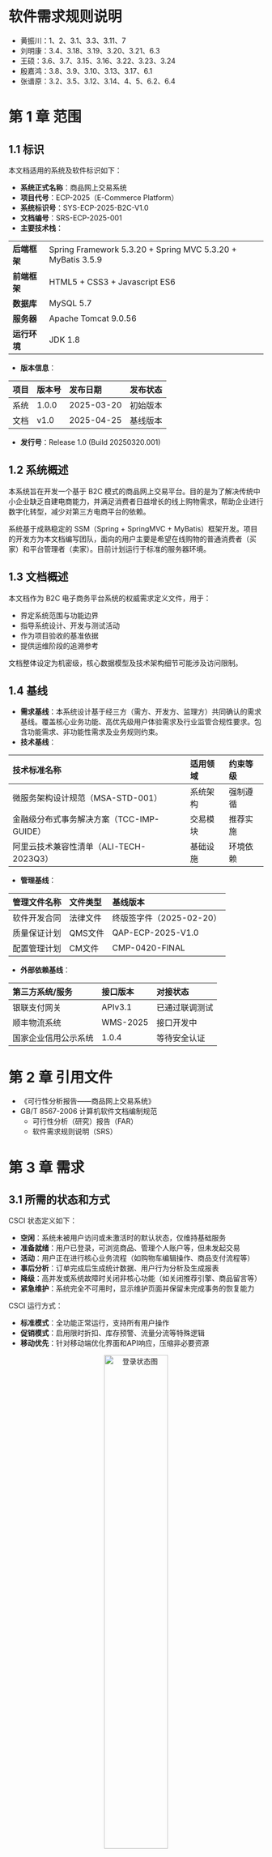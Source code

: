 # 软件需求规则说明

- 黄振川：1、2、3.1、3.3、3.11、7
- 刘明康：3.4、3.18、3.19、3.20、3.21、6.3
- 王硕：3.6、3.7、3.15、3.16、3.22、3.23、3.24
- 殷嘉鸿：3.8、3.9、3.10、3.13、3.17、6.1
- 张谱原：3.2、3.5、3.12、3.14、4、5、6.2、6.4

# 第 1 章 范围

## 1.1 标识

本文档适用的系统及软件标识如下：
- **系统正式名称**：商品网上交易系统
- **项目代号**：ECP-2025（E-Commerce Platform）
- **系统标识号**：SYS-ECP-2025-B2C-V1.0
- **文档编号**：SRS-ECP-2025-001
- **主要技术栈**：

|  |  |
| :--- | :--- |
| **后端框架** | Spring Framework 5.3.20 + Spring MVC 5.3.20 + MyBatis 3.5.9 |
| **前端框架** | HTML5 + CSS3 + Javascript ES6 |
| **数据库** | MySQL 5.7 |
| **服务器** | Apache Tomcat 9.0.56 |
| **运行环境** | JDK 1.8 |

- **版本信息**：

| 项目 | 版本号 | 发布日期 | 发布状态 |
| :--- | :--- | :--- | :--- |
| 系统 | 1.0.0 | 2025-03-20 | 初始版本 |
| 文档 | v1.0 | 2025-04-25 | 基线版本 |
- **发行号**：Release 1.0 (Build 20250320.001)

## 1.2 系统概述

本系统旨在开发一个基于 B2C 模式的商品网上交易平台。目的是为了解决传统中小企业缺乏自建电商能力，并满足消费者日益增长的线上购物需求，帮助企业进行数字化转型，减少对第三方电商平台的依赖。

系统基于成熟稳定的 SSM（Spring + SpringMVC + MyBatis）框架开发。项目的开发方为本文档编写团队，面向的用户主要是希望在线购物的普通消费者（买家）和平台管理者（卖家）。目前计划运行于标准的服务器环境。

## 1.3 文档概述

本文档作为 B2C 电子商务平台系统的权威需求定义文件，用于：
- 界定系统范围与功能边界
- 指导系统设计、开发与测试活动
- 作为项目验收的基准依据
- 提供运维阶段的追溯参考

文档整体设定为机密级，核心数据模型及技术架构细节可能涉及访问限制。

## 1.4 基线

- **需求基线**：本系统设计基于经三方（需方、开发方、监理方）共同确认的需求基线。覆盖核心业务功能、高优先级用户体验需求及行业监管合规性要求。包含功能需求、非功能性需求及业务规则约束。
- **技术基线**：

| 技术标准名称 | 适用领域 | 约束等级 |
| :--- | :--- | :--- |
| 微服务架构设计规范（MSA-STD-001） | 系统架构 | 强制遵循 |
| 金融级分布式事务解决方案（TCC-IMP-GUIDE） | 交易模块 | 推荐实施 |
| 阿里云技术兼容性清单（ALI-TECH-2023Q3） | 基础设施 | 环境依赖 |

- **管理基线**：

| 管理文件名称 | 文件类型 | 基线版本 |
| :--- | :--- | :--- |
| 软件开发合同 | 法律文件 | 终版签字件（2025-02-20） |
| 质量保证计划 | QMS文件 | QAP-ECP-2025-V1.0 |
| 配置管理计划 | CM文件 | CMP-0420-FINAL |

- **外部依赖基线**：

| 第三方系统/服务 | 接口版本 | 对接状态 |
| :--- | :--- | :--- |
| 银联支付网关 | APIv3.1 | 已通过联调测试 |
| 顺丰物流系统 | WMS-2025 | 接口开发中 |
| 国家企业信用公示系统 | 1\.0.4 | 等待安全认证 |

# 第 2 章 引用文件

- 《可行性分析报告——商品网上交易系统》
- GB/T 8567-2006 计算机软件文档编制规范
    - 可行性分析（研究）报告（FAR）
    - 软件需求规则说明（SRS）

# 第 3 章 需求

## 3.1 所需的状态和方式    

CSCI 状态定义如下：
- **空闲**：系统未被用户访问或未激活时的默认状态，仅维持基础服务
- **准备就绪**：用户已登录，可浏览商品、管理个人账户等，但未发起交易
- **活动**：用户正在进行核心业务流程（如购物车编辑操作、商品支付流程等）
- **事后分析**：订单完成后生成统计数据、用户行为分析及生成报表
- **降级**：高并发或系统故障时关闭非核心功能（如关闭推荐引擎、商品留言等）
- **紧急维护**：系统完全不可用时，显示维护页面并保留未完成事务的恢复能力

CSCI 运行方式：
- **标准模式**：全功能正常运行，支持所有用户操作
- **促销模式**：启用限时折扣、库存预警、流量分流等特殊逻辑
- **移动优先**：针对移动端优化界面和API响应，压缩非必要资源

<p align=middle><img src=".\images\登录状态图.png" alt="登录状态图" width="50%" /></p>

## 3.2 需求概述

### 3.2.1 目标

1. **本系统的开发意图**：帮助缺乏自建电商能力的传统中小企业进行数字化转型，减少对第三方平台的依赖。
2. **本系统的主要功能、处理流程、数据流程及简要说明**：
    2.1 **本系统的主要功能**：本系统是一个基于 B2C（Business to Customer）模式的商品网上交易系统，提供商品展示、用户管理、在线购物、订单处理等功能。
    <p align=middle><img src=".\images\Petri网.png" alt="Petri网" width="50%" /></p>
    2.2 **本系统的处理流程与数据流程**：
    <p align=middle><img src=".\images\处理流程与数据流程.png" alt="处理流程与数据流程" width="50%" /></p>
3. **表示外部接口和数据流的系统高层次图**：本系统是一个独立产品。

### 3.2.2 运行环境

- **硬件环境**：需要服务器（用于部署应用）和标准用户计算机（用于浏览器访问）。
- **支持环境**：
    - 操作系统：Linux 或 Windows Server
    - Web 服务器：Apache Tomcat 9.0.56
    - 数据库：MySQL 5.7
    - 运行时：JDK 1.8

### 3.2.3 用户的特点

- **普通用户（买家）**：消费者，仅具有浏览并购买商品的权限，期望本系统的界面具有简洁易操作等特点。
- **管理员（卖家）**：本系统基于 B2C 模式，因此管理员即卖家。负责商品管理、用户管理、订单处理等操作，需要具备相应的后台管理权限，同时具有获取用户行为分析数据等权限。

### 3.2.4 关键点

- **关键功能**：用户注册与登录（含手机验证）、商品信息管理（管理员权限）、商品搜索（支持模糊查询）、购物车管理、在线下单与结算、订单状态跟踪。
- **关键模式**：B2C 模式（单一卖家对多个买家）。
- **关键技术**：SSM 框架、MySQL 数据库。

### 3.2.5 约束条件

- **技术约束**：采用 SSM 框架开发。SSM 框架在处理高并发场景时性能可能不如微服务架构。
- **资源约束**：开发团队规模较小，可能影响开发进度和功能完善度。服务器资源有限，可能在高并发场景下出现性能瓶颈。
- **法律约束**：若参考开源项目，需遵循相应的开源协议（如 MIT 协议）。数据处理需遵循 GDPR 与《个人信息保护法》要求。
- **开发工具**：需使用 IDEA 2024.3.3, Maven 3.9.9。

## 3.3 需求规格

### 3.3.1 软件系统总体功能/对象结构

系统主要包含以下功能模块：
- 用户登录模块
- 商品管理模块
- 用户购物模块
- 用户搜索模块
- 产品配送（订单管理）模块

### 3.3.2 软件子系统功能/对象结构

1. **用户登录及注册模块**
    - 用户注册
    - 用户登录
![用户登录及注册模块](.\images\用户登录及注册模块.png)
2. **商品管理模块 (管理员权限)**
    - 卖家商品页面展示
    - 修改商品
    - 新增商品
    - 商品审核
![商品管理模块](.\images\商品管理模块.png)
3. **用户购物模块**
    - 添加商品至购物车
    - 确认产品信息以及收货地址
    - 信息合法性检验
    - 付款跳转
![用户购物模块](.\images\用户购物模块.png)
4. **用户搜索模块**
    - 搜索产品
    - 返回最佳匹配结果
![用户搜索模块](.\images\用户搜索模块.png)
5. **平台发货模块**
    - 卖家接收订单
    - 卖家发货
    - 卖家与用户协商
![平台发货模块](.\images\平台发货模块.png)

### 3.3.3 描述约定

- **B2C**：Business to Consumer，企业对消费者的电子商务模式。
- **C2C**：Consumer to Consumer，个人对个人的电子商务模式。
- **SSM**：Spring + SpringMVC + MyBatis 框架组合。
- **MIT 开源协议**：一种宽松的软件授权条款。
- **TBA**：To Be Announced，待宣布/待定。

## 3.4 CSCI 能力需求

### 3.4.1  用户管理能力

- **目标**：提供高效、安全的用户注册、登录和个人信息管理功能。
- **输入**：
    - 用户手机号、验证码、密码等。
    - 输入验证：手机号格式，验证码有效性，密码长度及复杂度。
- **处理**：
    - 注册过程：用户输入手机号，通过验证码验证身份。
    - 登录过程：根据用户名和密码验证用户身份。
    - 密码加密：使用MD5对密码进行加密存储。
- **输出**：
    - 注册成功或失败的反馈信息。
    - 登录成功后，跳转回到主页面。

### 3.4.2 商品管理能力

- **目标**：支持商品发布、展示、更新和删除功能。
- **输入**：
    - 商品名称、类别、价格、描述、图片等。
    - 输入验证，如商品价格需为正数，图片格式需要合规。
- **处理**：
    - 商品信息存储至数据库。
    - 商品更新时，检查是否存在已发布的商品名称。
- **输出**：
    - 商品信息显示在平台上，确保商品信息展示完整。

### 3.4.3 购物车管理能力

- **目标**：提供购物车的管理，包括商品的添加、删除、修改数量等。
- **输入**：
    - 商品ID、用户ID、数量。
    - 输入验证：商品数量为正整数。
- **处理**：
    - 用户将商品添加到购物车，系统更新购物车内容。
    - 计算购物车商品的总价。
- **输出**：
    - 更新后的购物车内容和总价。

### 3.4.4 搜索功能能力

- **目标**：实现商品搜索功能，支持按关键词或类别进行筛选。
- **输入**：
    - 搜索关键词、商品类别 ID。
    - 输入验证：确保输入不为空且符合格式要求。
- **处理**：
    - 使用关键词匹配商品数据。
    - 基于商品类别进行筛选，返回相关商品。
    - 对搜索结果进行相关性排序输出。
- **输出**：
    - 按照与关键字相关性大小排序，显示符合搜索条件的商品列表。

## 3.5 CSCI外部接口需求

- **用户接口**：
    - UI-RQ-001 跨终端一致性：须支持Web浏览器(Chrome/Firefox/Safari)、iOS/Android App、微信H5页面三种终端类型。
    - UI-RQ-002 多语言适配：语言切换控件需常驻页面右上角，支持中/英/日/韩/俄/法六种语言。
    - UI-RQ-003 可访问性：所有图片提供alt文本描述、键盘导航支持Tab键跳转焦点、对比度≥4.5:1（文本与背景）
- **硬件接口**：
    - HW-RQ-001 服务器兼容性：支持部署在 AWS 和阿里云的云服务商环境
    - HW-RQ-002 存储扩展：对象存储接口需兼容S3协议，支持动态扩容至PB级容量。
    - HW-RQ-003 负载均衡：硬件负载均衡器需支持TCP/UDP四层转发，最大并发连接数≥1M
- **软件接口**：
    - SW-RQ-001 支付网关接口：支持支付宝(Alipay)/微信支付/Stripe/PayPal四类支付渠道
- **通信接口**：
    - COM-RQ-002 数据加密：敏感数据传输须符合用户支付信息、身份认证数据

### 3.5.1 接口标识和接口图

![接口标识和接口图](.\images\接口标识和接口图.png)

## 3.6 CSCI 内部接口需求

SSM 框架内部组件（如 Controller, Service, DAO）之间的接口，以及与 MyBatis 的接口，这些内部接口的具体设计留待详细设计阶段决定。

## 3.7 CSCI 内部数据需求

系统需要持久化存储以下数据：
- 用户信息（ID、手机号、密码、注册时间等）
- 商品信息（ID、名称、描述、图片路径、价格、库存数量、发布时间等）
- 购物车信息（用户ID、商品ID、数量）
- 订单信息（ID、用户ID、下单时间、收货地址、订单状态、商品列表、总金额等）
- 收货地址信息（ID、用户ID、收件人、电话、地址详情）
- 用户留言信息
- 管理员用户信息

数据库采用 MySQL 5.7。具体表结构和字段细节留待详细设计阶段。

## **3.8 适应性需求**
（若有）本条应指明要求 CSCI 提供的、依赖于安装的数据有关的需求（如：依赖现场的经纬度）和要求 CSCI 使用的、根据运行需要进行变化的运行参数（如：表示与运行有关的目标常量或数据记录的参数）。

- 数据需求
    - 地理位置参数
        - 部署现场的经纬度坐标（WGS84 标准）
        - 时区配置（IANA 时区数据库标识符）
    - 基础设施参数
        - 网络拓扑标识符
        - 硬件资源指纹（CPU 架构/内存容量阈值）
    - 合规性参数
        - 数据主权管辖区域代码
        - 加密算法合规性开关
- 运行参数

| 参数类别 | 示例参数项 | 动态生效机制 |
| :--- | :--- | :--- |
| 业务规则参数 | 交易超时阈值（单位：毫秒） | 热加载（≤5 秒生效延迟） |
| 性能调优参数 | 线程池最大并发数 | 滚动重启（零停机更新） |
| 容错控制参数 | 熔断器错误率阈值 | 实时推送更新 |
| 观测性参数 | 日志采集采样率 | 按节点粒度差异化配置 |

## 3.9 保密性需求

- 意外动作应对
    - 操作误触发防护
        - 双重确认机制：关键指令需连续两次独立操作激活
        - 物理隔离：高危指令按钮需配备防护罩与指纹认证装置
        - 上下文感知：根据设备状态动态禁用无效操作
    - 输入校验规则
        - 指令参数范围预校验
        - 实现操作序列合法性检查
- 无效动作应对
    - 关键指令采用“三取二”表决机制（Triple Modular Redundancy）
    - 执行结果通过硬件看门狗（Watchdog Timer）进行超时监控

## 3.10 保密性和私密性需求

- 用户登录需要身份验证。
- 不同用户角色（普通用户、管理员）具有不同的操作权限。
- 敏感数据（如账户密码）应加密存储。
- 数据传输应考虑使用 HTTPS 加密。
- 数据处理需符合 GDPR 和《个人信息保护法》要求，采取脱敏、加密传输等措施。
- 需限制对核心商业运营数据的访问。

## 3.11 CSCI环境需求

- **操作系统**：未指定，需支持 Java 运行环境和 MySQL、Tomcat 的部署。
- **运行环境**：JDK 1.8。
- **Web 服务器**：Apache Tomcat 9.0.56。

## 3.12 计算机资源需求

### 3.12.1 计算机硬件需求

- **服务器**：至少一台用于部署 Tomcat 应用和 MySQL 数据库。具体配置需根据预期负载确定。
- **客户端**：支持 HTML5、CSS3、Javascript ES6 的标准 PC 或移动设备浏览器。

### 3.12.2 计算机硬件资源利用需求

- 处理器能力
    - 最大许可使用
        - 单核 CPU 持续占用率峰值 ≤ 90%（突发负载场景允许 3 秒内瞬时 100%）
        - 上下文切换频率 ≤ 5000 次/秒
    - 高并发性能要求
        - 1000 TPS 业务场景下，CPU 利用率波动范围 ≤ ±15%
        - 禁止出现处理器亲和性（Processor Affinity）导致的核间负载偏差 ＞ 20%
- 存储器容量
    - 堆内存限制
        - JVM 最大堆内存分配 ≤ 容器可用内存的 75%
        - 内存泄漏监控阈值：连续 3 个 GC 周期存活对象增长 ＞ 5% 触发告警
    - 高并发场景要求
        - 2000 并发连接下，RSS 内存占用增长率 ≤ 1 MB/秒
        - 禁止发生 OOM Killer 主动终止进程事件
- I/O 设备能力
    - 磁盘 I/O
        - 持续写吞吐量 ≤ 本地 SSD 标称性能的 85%
        - IO 等待时间 ＞ 200 ms / op 持续 10 秒触发降级
    - 网络 I/O
        - TCP 重传率 ＞ 1% 时自动启动带宽限制策略
        - 单个连接最大吞吐量限制为物理网卡能力的 30%
- 辅助存储容量
    - 日志文件存储：滚动保留周期 ≤ 7 天，单节点存储消耗 ≤ 500 GB
    - 临时文件空间：运行时占用率 ≥ 95% 时启动自动清理程序
- 通信/网络设备
    - 长连接保活机制：心跳间隔动态调整（网络 RTT×2 ~ RTT×3）
    - NAT 穿透成功率：在双重防火墙环境下 ≥ 98%
- 资源利用测量条件

| 测量维度 | 测试场景 | 数据采集方法 | 采样精度要求 |
| :--- | :--- | :--- | :--- |
| 测量维度 | 持续压力测试（30 分钟+） | Prometheus node_exporter | 粒度 ≤ 1 秒，抖动 ＜ ±3% |
| 内存占用 | 内存填充爆破测试 | JVM Native Memory Tracking | 误差 ＜ 50 MB |
| 磁盘 I/O | FIO 混合读写基准测试 | iostat 工具连续监控 | 延迟测量误差 ＜ 5% |
| 网络吞吐量 | iPerf 多线程压测 | tcpdump 抓包分析 | 带宽测量误差 ＜ 1% |

### 3.12.3 计算机软件需求

- **数据库管理系统**：MySQL 5.7
- **开发框架/库**：Spring Framework 5.3.20, Spring MVC 5.3.20, MyBatis 3.5.9
- **构建工具**：Maven 3.9.9

### 3.12.4 计算机通信需求

需要标准的互联网连接，支持 HTTP/HTTPS 协议。

## 3.13 软件质量因素

在本平台的开发过程中，软件质量因素是保证系统高效运行、可维护及满足用户需求的关键。以下是对软件质量方面的具体需求描述：
1. **功能性**
    - **描述**：系统必须实现所有约定的功能，包括用户注册与登录、商品发布、商品浏览、购物车管理、搜索功能等。所有功能应按需求文档中描述的业务逻辑正常运行，不应出现遗漏或错误。
    - **要求**：所有核心功能模块必须在规定的时间内按预期表现并无错误；系统应对用户的所有输入进行有效性检查，避免无效输入导致功能异常。
2. **可靠性**
    - **描述**：系统应具备高度的可靠性，能够在不同的使用条件下稳定运行，并提供一致的结果。
    - **要求**：系统应确保高达 99.9% 的正常运行时间；在正常操作条件下，系统不会出现崩溃或严重故障；对于出现的异常，系统应提供友好的错误提示，并能进行日志记录。
3. **可维护性**
    - **描述**：系统应具备较高的可维护性，便于后期功能扩展、错误修复及性能优化。
    - **要求**：系统设计应采用模块化和解耦的架构，便于单独对某一模块进行修改而不影响其他模块；系统代码应符合良好的编码规范，并提供足够的注释和文档说明，以便开发人员进行维护和更新。
4. **可用性**
    - **描述**：系统应在用户需要时能够快速、顺利地进行访问和操作，确保用户体验。
    - **要求**：系统应支持多种设备访问，包括PC和移动设备，并适配不同的屏幕大小；系统加载时间应保持在 3 秒以内，确保快速响应；系统应提供 24/7 服务，保证用户在任何时候都能使用平台的功能。
5. **灵活性**
    - **描述**：系统设计应具有足够的灵活性，以适应未来需求的变化或新增功能的加入。
    - **要求**：系统的核心架构应支持模块的扩展，便于未来添加新功能，如支付系统、积分系统等；所有配置和参数应可通过简单的配置文件进行调整，而不是直接修改源代码。
6. **可移植性**
    - **描述**：系统应具有较好的可移植性，可以轻松地迁移到不同的操作系统或硬件环境中运行。
    - **要求**：系统应支持 Linux 和 Windows 操作系统的部署；应确保在主流浏览器（Chrome、Firefox、Safari、Edge）中都能正常运行，并兼容不同版本的浏览器。
7. **可重用性**
    - **描述**：系统中的部分模块和组件应具有较高的可重用性，能够在不同的项目或场景中复用，减少重复开发。
    - **要求**：系统设计应采用面向对象的思想，确保代码的高内聚、低耦合；所有公共模块（如支付接口、用户验证模块）应具备足够的抽象层次，以便在其他项目中重用。
8. **可测试性**
    - **描述**：系统应便于进行功能测试、单元测试和性能测试，确保系统的正确性和稳定性。
    - **要求**：所有功能模块应能够通过自动化单元测试进行验证；系统应提供详细的日志记录，便于开发人员和测试人员追踪问题；测试覆盖率应达到 80% 以上，并且需要定期进行压力测试和负载测试。
9. 易用性
    - **描述**：系统的界面应简单、直观，操作应易于理解和使用，以提升用户体验。
    - **要求**：系统界面应符合常见的 UI/UX 设计规范，确保操作流程清晰、直观；用户操作流程应尽可能减少步骤，避免冗余的操作和复杂的界面布局；系统应提供适当的帮助文档和 FAQ，帮助用户解决常见问题。
10. **安全性**
    - **描述**：系统必须确保用户数据和交易信息的安全，防止恶意攻击和数据泄露。
    - **要求**：系统应使用 HTTPS 协议加密所有数据传输；用户密码应采用加密算法（如 MD5）进行存储，避免明文存储；系统应实现防止 SQL 注入、XSS 攻击、CSRF 攻击等安全措施；定期进行安全性审计，确保系统防护措施有效。

## 3.14 设计和实现的约束

在本系统的设计和实现过程中，存在一些特定的约束条件，这些约束影响了系统的体系结构、技术栈的选择、开发环境等方面。以下是这些约束的详细描述：
1. 体系结构和技术栈的约束
    - **后端框架**：系统的后端必须使用 SSM（Spring + SpringMVC + MyBatis）框架。这一框架提供了高效的模块化开发结构，Spring 负责控制反转（IoC）和面向切面编程（AOP），SpringMVC 负责处理 Web 层请求，MyBatis 用于数据持久层操作。使用此框架可以加速开发过程并提高系统的可维护性。
    - **前端技术**：前端部分必须使用 **HTML5、CSS3** 和 **JavaScript ES6** 技术进行开发。HTML5 和 CSS3 能够保证系统在响应式设计和多设备兼容性方面的优势，而 ES6 语法则提供了更强大的功能特性，如模块化、箭头函数、异步操作等，增强了代码的可读性和可维护性。
    - **数据库**：本系统必须使用 **MySQL 5.7** 作为数据库管理系统。MySQL 5.7 具有较高的性能和稳定性，支持 ACID 事务特性，适用于中小型应用，能够满足平台对数据安全性和完整性的要求。
    - **开发环境**：系统的开发和运行必须基于 **JDK 1.8** 环境，JDK 1.8 引入了 Lambda 表达式、Stream API 等新特性，这些特性提高了代码的简洁性和执行效率。
    - **服务器和部署环境**：系统必须部署在 **Apache Tomcat 9.0.56** 服务器上，Tomcat 9 是一个高效且轻量的 Web 服务器，适合用于部署 Java Web 应用程序，并且能够支持 Servlet 4.0 规范，保证系统在生产环境中的稳定性。
    - **开发工具**：开发工具必须使用 **IDEA 2024.3.3** 和 **Maven 3.9.9**。IDEA 是一款功能强大的集成开发环境，支持 Java 开发的多种功能，如智能代码补全、版本控制集成、调试等。Maven 作为构建工具，能够高效管理依赖项、自动化构建和部署，确保项目的构建与管理更加高效。
2. 特殊设计或实现标准的使用
    - **编程语言**：本系统的开发将使用 **Java** 编程语言来编写后端逻辑。Java 是一种广泛应用于企业级系统的编程语言，具有良好的跨平台能力、丰富的生态系统以及强大的并发处理能力，符合系统对可靠性、性能和可扩展性的要求。
    - **前端框架和库**：前端开发将使用现代化的 **JavaScript** 技术栈，结合 **Vue.js** 或 **React** 框架来提高开发效率并确保 UI 的响应性和动态交互。Vue.js 和 React 都支持组件化开发，易于管理和维护大规模的前端代码。
    - **数据标准**：系统中所有的数据交换（如前后端通信）都应遵循 **JSON** 格式。JSON 是一种轻量级的数据交换格式，易于阅读和编写，能够有效地在前后端之间传输数据。
3. 灵活性和可扩展性要求
    - **系统架构的灵活性**：系统设计应具备良好的灵活性和可扩展性，以应对未来需求的变化。为此，系统采用**模块化架构**，每个功能模块相对独立，可以根据需要进行修改、扩展或替换，而不影响其他模块。
    - **数据库扩展性**：数据库设计应遵循**分层架构**，支持水平扩展和垂直扩展，以适应系统未来流量增加的需求。数据库应实现**冗余备份**和**读写分离**，提高系统的容错性和性能。
    - **API和第三方服务的集成**：系统应支持与**第三方 API** 的集成，如支付接口（支付宝、微信支付）、物流追踪服务等。为此，系统设计时应预留标准接口，并确保接口设计的灵活性和兼容性。
    - **模块扩展**：系统应支持未来添加新的模块，如积分系统、评论系统、用户等级等功能。为了确保模块的可扩展性，系统应保持业务逻辑的解耦和模块间的接口标准化，便于后期功能扩展。
4. 性能与安全的约束
    - **性能要求**：系统应支持**高并发**的处理能力，能够同时处理至少 500 名用户的访问请求，且响应时间不超过 3 秒。为此，系统需进行**负载均衡**和**缓存优化**，减少数据库访问频率，提升系统响应速度。
    - **安全性要求**：系统必须符合 **OWASP** 安全标准，确保 **SQL 注入**、**XSS 攻击**、**CSRF 攻击**等常见漏洞得到有效防护。此外，系统的敏感数据（如用户密码）应进行**加密存储**，并使用 **HTTPS** 协议加密通信。

## 3.15 数据

1. 输入数据：输入数据是指用户与系统交互时提供给系统的所有数据。以下是本系统主要的输入数据：
    - **用户注册信息**：用户提供的手机号、验证码、密码、昵称等注册信息。对用户输入的手机号进行格式验证，确保手机号的唯一性并通过验证码进行身份验证。
    - **登录凭证**：用户通过手机号和密码进行登录。确保用户凭证的正确性，系统需对密码进行加密存储并比对。
    - **搜索词**：用户输入的关键词用于商品的搜索。系统应能够进行模糊搜索并快速返回相关商品。
    - **商品信息**：用户发布商品时提供的商品名称、描述、价格、数量、分类、图片等。对商品信息进行格式验证，确保商品信息完整、合法，并进行存储。
    - **购物车操作**：用户对购物车进行的操作，如添加商品、修改商品数量、删除商品等。系统需要处理购物车中的商品数据，计算总价并实时更新购物车内容。
    - **订单信息**：包括用户的收货地址、支付方式、商品详情等订单相关信息。系统需要验证订单数据的完整性和合法性，确保支付和收货信息的正确性。
    - **留言内容**：用户对商品进行的留言内容。系统需对留言内容进行敏感词过滤，确保留言内容的合法性。
2. 输出数据：输出数据是系统根据输入数据处理后返回给用户的信息。以下是本系统主要的输出数据：
    - **商品列表**：商品列表展示，按类别或其他筛选条件展示的商品信息。系统根据用户输入的搜索条件和筛选条件返回相应的商品数据，并分页展示。
    - **商品详情**：用户点击商品后查看的详细信息，包括商品名称、描述、价格、卖家信息、商品图片等。系统根据商品 ID 从数据库中查询并展示详细数据。
    - **搜索结果**：根据用户输入的搜索关键词返回的商品列表。系统应能够返回与搜索关键词匹配的商品，并提供分页功能。
    - **购物车内容**：用户购物车中商品的详细信息，包括商品名称、数量、单价、总价等。实时计算购物车内商品的总价，支持用户修改数量或删除商品。
    - **订单状态**：显示用户的订单状态信息，如待支付、已支付、已发货、已完成等。根据订单的状态返回相应的订单进度信息。
    - **用户留言**：显示用户在商品详情页面留言的内容，以及其他用户的评论。系统需要根据商品 ID 返回该商品的所有留言，并提供分页功能。
    - **操作反馈信息**：如商品发布成功、订单支付成功、登录失败等操作后的反馈信息。系统应能根据用户的操作返回清晰的成功或错误提示信息。
3. 数据管理要求：数据管理是指系统对所有输入和输出数据的存储、维护、处理、查询等能力的管理要求。以下是本系统的数据管理要求：
    - **数据存储和管理**：
        - **用户数据**：包括用户注册信息、登录凭证、个人资料等。需要确保用户数据的安全性，采用加密存储（如密码字段使用 MD5 加密）。
        - **商品数据**：商品发布信息、商品分类、商品图片等。系统需有效管理商品的发布、修改和删除。
        - **购物车数据**：购物车中商品的存储，包括商品 ID、数量、价格等。需要支持用户修改购物车内容并保持数据一致性。
        - **订单数据**：订单信息的存储，包括商品信息、用户地址、支付方式等。订单数据应具备良好的事务处理能力，确保订单数据的准确性和一致性。
        - **留言数据**：用户对商品的留言内容，留言内容应进行敏感词过滤并存储。系统需支持留言的查询、修改和删除功能。
    - **数据量和处理量**：
        - **数据量要求**：系统预计存储的商品信息将达到 10 万条以上，用户数量可能达到 10 万用户，订单信息量预计达到数百万条。系统必须能够高效处理这些大数据量。
        - **处理量要求**：系统应能够处理高并发请求，支持至少 500 个用户同时在线操作。系统的查询、数据更新和删除操作应在1秒内响应。
    - **性能优化**：
        - **数据库性能**：应对查询频繁的数据（如商品查询、用户信息查询）进行优化，采用合适的索引和缓存策略，以提升查询效率。
        - **缓存机制**：系统应使用 **Redis** 或类似的缓存机制，缓存热点数据（如热门商品、搜索结果），减少数据库查询压力。
        - **分页与搜索优化**：对于商品列表和搜索结果，需要支持分页功能，避免加载过多数据导致页面卡顿。对于复杂查询，应通过适当的 SQL 优化、索引建立和分页机制提升系统响应速度。
    - **备份和恢复**：
        - 系统应定期进行数据备份，确保在出现故障时可以及时恢复数据。备份应包括用户数据、商品数据、订单数据等所有核心业务数据。

## 3.16 操作

1. **常规操作**：常规操作是指系统在日常使用中的常见操作，这些操作是用户与管理员在日常工作中频繁执行的任务。以下是系统常规操作的要求：
    - **用户操作**：
        - **浏览商品**：用户可以浏览商品首页，查看商品分类，并通过筛选条件（如价格、类别等）查看商品列表。商品信息展示应快速响应，加载时间不超过3秒。
        - **搜索商品**：用户可以在搜索框中输入关键词进行商品搜索。系统应支持模糊搜索，并提供实时的搜索建议（如自动补全）。
        - **加购商品**：用户可以将商品添加到购物车中。添加商品后，购物车中商品的数量和总价应即时更新，确保购物车的数据实时同步。
        - **下单操作**：用户完成购物车内容的确认后，可以生成订单并选择支付方式（如在线支付、货到付款等）。订单信息（包括商品、数量、总价、地址、支付方式等）应确保完整性并准确存储。
        - **查看订单**：用户可以查看自己已创建的订单，了解订单的状态（如待支付、已发货、已完成等）。系统应及时更新订单状态并展示订单的最新进度。
    - **管理员操作**：
        - **管理商品**：管理员可以对商品进行增、删、改、查操作，包括商品的发布、下架、价格修改、库存调整等。管理员可以通过后台管理界面批量处理商品信息，支持商品的快速查询与筛选。
        - **处理订单**：管理员需要处理用户的订单，如确认支付、发货、退款、订单状态更新等。管理员应能够及时查看所有订单状态，及时处理并反馈用户。
    - **操作要求**：
        - 所有操作需确保用户和管理员权限的有效验证，防止未授权的访问。
        - 所有操作应提供相应的确认提示（如删除商品、提交订单等），防止误操作。
        - 操作完成后应及时反馈成功或失败信息，并在必要时提供错误描述。
2. **初始化操作**：初始化操作是指系统在首次部署时所需的配置和设置，确保系统能够正常启动并进入使用状态。以下是初始化操作的要求：
    - **系统配置**：
        - 系统首次部署时，需要进行基础配置，如数据库连接配置、系统日志设置、缓存配置等。
        - 系统应初始化管理员账户，确保管理员可以登录并进行管理操作。
        - 必须配置必要的第三方服务接口，如支付接口（支付宝、微信支付等）、短信接口（用于发送验证码）等，确保外部服务能够正常工作。
        - 配置邮件服务（如用户注册确认邮件）和短信服务（如验证码发送）以保证系统通知功能的正常运行。
    - **数据库初始化**：
        - 在系统首次部署时，数据库需要执行初始的 SQL 脚本，创建必要的表格和数据结构。
        - 数据库中应预先加载基础数据，如商品分类、支付方式、配送方式等。
    - **系统环境配置**：
        - 配置Web服务器（如Apache Tomcat）和应用服务器环境，确保系统能够在指定的环境中运行。
        - 系统需支持多语言设置，提供中文和英文等语言版本的选择。
3. **恢复操作**：恢复操作是指在系统出现故障或数据丢失的情况下，通过备份数据进行系统恢复。以下是恢复操作的要求：
    - **数据库备份**：
        - 系统应定期进行数据库备份，确保在出现故障时能够恢复数据。备份的频率可以根据业务的具体需求进行设置（如每日或每周备份）。
        - 数据备份应包括所有重要数据表，如用户信息、商品信息、订单信息、留言数据等。
        - 备份数据应保存在安全的位置，并采取加密措施，防止数据泄露。
    - **数据库恢复**：
        - 在发生数据丢失或数据库故障时，系统应能够从备份中恢复数据。恢复操作应能在最短时间内完成，并确保数据的一致性和完整性。
        - 恢复操作应提供清晰的操作步骤和管理员权限验证，避免恢复过程中的误操作。
        - 恢复后，系统应重新检查数据库的完整性，确保没有遗漏或数据损坏。
    - **日志管理与故障排查**：
        - 系统应启用日志记录功能，记录所有重要操作（如用户登录、商品发布、订单处理等）及系统异常。
        - 在恢复操作后，管理员应检查系统日志，以确认恢复是否成功，并排查可能出现的故障。
    - **灾难恢复计划**：
        - 除了常规的数据库备份，系统还应具备灾难恢复能力。应定期进行灾难恢复演练，确保在系统遭受重大故障（如硬件故障、数据中心灾难等）时，能够尽快恢复系统功能。
        - 系统应支持异地备份，以避免单点故障导致数据丢失。
4. **特殊操作**：特殊操作是指系统在某些特殊情况下需要进行的操作，这些操作通常是在异常或紧急情况下执行的。例如：
   - **紧急系统升级**：当系统需要紧急修复安全漏洞或升级时，管理员应暂停系统服务，进行升级并确保系统平稳恢复。
   - **用户数据恢复**：如果用户数据发生误删除或数据错误，管理员可使用数据恢复工具进行数据恢复，避免数据丢失。
   - **系统故障排查与处理**：在系统出现故障时，管理员需通过系统日志分析、错误报告等方式排查故障原因，并采取相应的修复措施。

## 3.17 故障处理

1. **软件系统故障**：软件系统的故障主要包括数据库连接失败、空指针异常、网络请求超时、内存泄漏等常见问题。系统应能够在遇到这些问题时，及时采取措施并通知用户。以下是具体的故障类型及处理措施：
    - 数据库连接失败：当系统无法连接到数据库时，通常是由于数据库服务未启动、网络问题、配置错误等原因。
        - **补救措施**：检查数据库服务是否正常运行；检查数据库配置文件（如数据库主机、端口、用户名、密码等）是否正确；检查网络连接，确保服务器与数据库的通信畅通；如果数据库出现严重故障，启用备用数据库或进行数据库恢复。
    - 空指针异常（NullPointerException）：当程序尝试访问空对象或空引用时，通常会抛出空指针异常。常见的情况是对象未初始化或方法返回值为 null。
        - **补救措施**：检查代码中所有可能的空对象引用，确保对象在使用前已被正确初始化；对方法返回值进行有效性检查，避免返回 null 值；使用异常处理机制（如 try-catch）捕获空指针异常并返回用户友好的错误提示。
    - 网络请求超时：当系统与外部服务（如支付平台、短信接口等）进行通信时，如果网络连接不稳定或响应时间过长，可能会导致请求超时。
        - **补救措施**：重试网络请求，并提供重试次数的限制；检查外部服务的可用性，确保服务端正常运行；增加网络请求的超时设置，确保请求不会无限期等待。
    - 内存泄漏：内存泄漏通常发生在程序没有及时释放不再使用的内存，导致系统内存占用逐渐增加，最终可能导致系统崩溃。
        - **补救措施**：检查代码中不再使用的对象，确保及时释放内存；使用内存分析工具（如 VisualVM、JProfiler）检测内存泄漏源；优化代码，避免不必要的对象创建和内存占用。
2. **硬件故障**：硬件故障通常包括服务器宕机、硬盘故障、网络硬件问题等。这些问题可能会影响系统的正常运行，需要及时检测和处理。以下是具体的故障类型及处理措施：
    - 服务器宕机：当服务器因硬件故障、操作系统崩溃或其他原因导致无法提供服务时，系统将无法正常运行。
        - **补救措施**：检查服务器状态，确认服务器是否宕机；如果是硬件故障，及时联系硬件供应商进行修复或更换；启动备用服务器或部署负载均衡，确保业务不中断。
    - 硬盘故障：硬盘损坏可能导致数据丢失或系统无法启动。硬盘故障通常表现为读写错误、文件丢失等。
        - **补救措施**：定期进行硬盘备份，防止数据丢失；在出现硬盘故障时，启用冗余硬盘或从备份中恢复数据；更换故障硬盘并进行数据恢复。
    - 网络硬件故障：网络硬件（如路由器、交换机等）故障可能导致系统无法访问外部网络或与其他服务器通信中断。
        - **补救措施**：检查网络硬件设备（如路由器、交换机）的工作状态；更换或修复故障的网络硬件；检查网络配置，确保服务器和外部服务之间的连接畅通。
3. **错误日志和监控**
   - **日志记录**：系统应在发生故障时记录详细的错误日志，帮助开发人员和运维人员快速定位问题。日志应包括故障发生的时间、错误信息、堆栈跟踪等关键信息。
   - **日志存储**：错误日志应存储在安全的位置，并定期归档。可以使用日志管理工具（如 ELK Stack）进行集中管理和分析。
   - **错误监控**：系统应配置错误监控机制，当出现严重错误或异常时，及时通过邮件、短信或其他方式通知管理员，以便尽快处理。

## 3.18 算法说明

- **搜索算法**: 需要实现支持对产品模糊描述的搜索功能。具体算法（如基于分词、相似度计算等）待定。
- **价格计算**: 购物车结算时需准确计算商品总价。
- **库存管理**: 下单成功后需扣减相应商品库存。

## 3.19 有关人员需求

1. **最终用户（买家）**
    - **人员数量**：系统支持的大规模用户数量将达到 10 万以上，预期在高峰时段有上千名用户同时在线。
    - **技能等级**：最终用户无需具备任何特殊技能，只需具备基本的网购能力（如浏览商品、下单、查看订单等操作）。
    - **培训需求**：
        - **无需正式培训**：买家仅需基本的互联网操作知识即可使用平台，如浏览商品、添加到购物车、填写收货地址、支付订单等。
        - **帮助文档和在线帮助**：系统应提供易于理解的用户指南和常见问题（FAQ）解答，帮助买家在遇到问题时快速找到解决方案。
    - **人力行为工程需求**：
        - **界面友好性**：界面设计应直观易懂，确保用户能够快速找到所需功能。颜色和字体的选择应符合用户的视觉习惯，避免引起误解。
        - **错误信息提示**：在发生操作错误时，系统应提供清晰的错误信息，并使用显眼的视觉标识（如红色文字、弹窗提示）引起用户注意，避免因错误信息不明确而导致的误操作。
2. **管理员（卖家）**
    - **人员数量**：管理员数量取决于平台的运营规模。初期阶段，预计管理员人数为 5-10 人，随着平台的扩大，管理员数量可能增加。
    - **技能等级**：
        - 管理员应具备基本的计算机操作技能，能够使用后台管理系统进行商品发布、订单管理等操作。
        - 需要一定的商务操作知识，如商品分类、库存管理、订单处理等。
    - **责任期**：
        - 管理员负责平台的日常管理工作，包括商品信息的维护、订单的处理、用户反馈的管理等。
        - 需要及时更新平台商品，处理订单问题，确保平台运作顺畅。
    - **培训需求**：
        - **后台操作培训**：管理员需要接受关于后台系统操作的培训，熟悉商品发布、订单处理、用户管理等功能。
        - **数据安全和隐私保护**：管理员需要了解数据安全的重要性，接受培训以防止数据泄露、误操作等。
        - **售后服务培训**：培训管理员如何处理用户投诉和售后问题，保持平台的服务质量。
    - **人力行为工程需求**：
        - **操作反馈**：管理员在执行关键操作（如发布商品、处理订单等）时，系统应提供实时反馈（如操作成功或失败的提示）。
        - **操作简易性**：后台管理系统应具备简单易用的界面，避免冗杂的操作步骤。对于重要操作（如删除商品、取消订单），应提供确认提示，防止误操作。
3. **开发/维护人员**
    - **人员数量**：开发/维护团队的人员数量会随着系统规模和复杂度的增加而调整。初期阶段，预计团队人员为 5 人，负责开发和系统的维护。随着平台的运营，团队规模可能扩大。
    - **技能等级**：
        - 开发人员应具备一定的计算机科学和软件开发的基础知识，至少具备中级开发经验。
        - 需要精通 Java 编程语言，熟练使用 SSM 框架（Spring、SpringMVC、MyBatis）进行后端开发。
        - 熟悉前端开发技术，包括 HTML、CSS、JavaScript（ES6 及以上版本），能够进行响应式网页设计和用户交互设计。
        - 熟悉 MySQL 数据库，能够设计高效的数据表结构和优化查询。
    - **责任期**：
        - **系统开发**：开发人员将负责平台的设计、开发和部署，确保系统各项功能按时交付。
        - **系统维护**：开发人员还需要负责系统的日常维护工作，包括 Bug 修复、性能优化、新功能开发等。
        - **系统升级**：在系统需要升级或扩展时，开发人员需要进行必要的架构调整、代码重构等工作，确保系统持续发展。
    - **培训需求**：
        - **技术培训**：开发人员需要定期参加新的技术培训，了解技术发展的最新趋势和技术栈的更新（如新的 Spring 框架版本、Java 特性、前端框架等）。
        - **系统架构培训**：为开发人员提供关于平台架构、代码规范、数据库设计等方面的培训，确保代码质量。
        - **安全培训**：开发人员需要定期了解和掌握系统安全最佳实践，防止常见的安全漏洞（如 SQL 注入、XSS 攻击等）。
    - **人力行为工程需求**：
        - **错误处理和异常日志**：开发人员需确保系统出现故障时能够及时捕获和记录错误信息，并生成错误日志以供排查和修复。
        - **代码可维护性**：系统代码应具有良好的结构和注释，保证代码在后期维护时容易理解和修改。
        - **压力测试与性能优化**：开发人员应定期进行性能测试，识别系统瓶颈，并进行优化，确保平台能够处理高并发请求。

## 3.20 有关培训需求

1. 对最终用户的培训需求：系统设计强调易用性，界面直观，操作流程简单，最终用户无需经过专门培训即可顺利使用。
    - **培训内容**：
        - **简易引导**：系统应提供简洁的用户引导，帮助用户快速上手。例如，在首次登录时可以展示简单的引导教程，向用户说明如何浏览商品、下单、查看订单等基本操作。
        - **帮助文档**：提供在线帮助文档和常见问题（FAQ），用户可以通过查询文档获得解决方案。
        - **视频教程**：可以提供简短的视频教程，展示如何注册、登录、搜索商品、下单等功能。这些教程可以嵌入到系统的帮助中心，供用户随时查看。
        - **用户反馈**：为确保用户在遇到问题时能得到及时帮助，系统应设计反馈机制，允许用户报告遇到的问题，管理员可以根据反馈对系统进行改进。
    - **培训方式**：
        - **无需专门培训**：鉴于系统的易用性，最终用户无需参加专门的培训课程。
        - **自助学习**：通过系统内置的帮助文档、视频教程及引导功能，用户可以自主学习系统的操作。
2. 对管理员的培训需求：管理员是系统的核心操作人员，需要具备一定的操作知识和技能来管理平台上的商品、订单、用户等信息。管理员的培训需求主要集中在后台管理系统的操作和维护方面。
    - **培训内容**：
        - **后台操作手册**：提供详细的操作手册，涵盖管理员需要执行的所有任务，例如商品发布、商品修改、订单处理、用户管理等。手册中应包括每个操作的详细步骤，配以截图说明，帮助管理员快速上手。
        - **系统功能培训**：管理员需要接受关于后台管理系统功能的培训，确保他们了解系统中的每个功能模块，能够熟练使用平台提供的各项功能。
        - **订单处理与售后服务**：管理员培训应包括如何处理订单（如确认支付、发货、退款等）以及如何处理用户的售后服务请求（如退换货、投诉处理等）。
        - **数据管理与报告分析**：管理员应学习如何从后台提取平台数据，并进行业务分析。包括如何查看销售数据、用户行为数据等，帮助平台做出业务决策。
        - **系统安全与数据保护**：管理员需要了解平台的安全政策，包括数据保护、用户隐私等方面的法律法规，以及如何操作确保平台的安全性，防止数据泄露和系统遭到攻击。
    - **培训方式**：
        - **现场培训**：对新管理员进行集中培训，介绍后台管理系统的基本功能和操作流程。培训可以由平台的技术团队或业务团队组织，确保管理员对系统的各项功能有充分的了解。
        - **视频教程**：提供详细的操作视频，帮助管理员在日常操作中快速找到所需功能。
        - **线上培训**：管理员也可以通过线上培训平台（如学习管理系统）学习相关知识，进行自学并通过测试评估其掌握情况。
        - **定期培训和更新**：定期组织管理员参与技术更新和新功能的培训，确保他们始终了解系统的最新功能和操作规范。
    - **培训评估**：
        - **操作测试**：管理员在接受培训后，可以进行操作测试，确保他们掌握了后台管理系统的核心功能。
        - **反馈机制**：管理员培训后应有反馈机制，管理员可以提供对培训内容的反馈，系统可以根据反馈进行优化，确保培训内容的适应性和有效性。
3. 对开发/维护人员的培训需求：开发和维护人员是系统的技术支持力量，需要具备相应的技术能力来进行系统的开发、部署、维护和优化。
    - **培训内容**：
        - **技术栈培训**：开发人员需要掌握 Java、SSM 框架（Spring, SpringMVC, MyBatis）、MySQL 数据库、前端技术（HTML5, CSS3, JavaScript ES6）等相关技术栈。可以通过在线培训平台、技术文档或参加技术讲座的方式提高技能。
        - **系统架构与设计**：开发人员需要了解系统的整体架构，包括前后端分离架构、数据库设计、模块化设计等。培训应包括系统架构的工作原理、如何进行模块扩展和优化等。
        - **安全培训**：针对开发人员的安全培训，确保他们了解平台常见的安全漏洞（如 SQL 注入、XSS 攻击等），并能够实现相关的防护措施。
        - **性能优化与问题排查**：开发人员应了解如何进行性能优化，如何识别系统瓶颈，如何排查系统故障，并采取相应的优化措施。
        - **版本控制与协作工具**：开发人员应掌握 Git、Maven 等工具的使用，确保团队协作中的代码管理、版本控制、依赖管理等工作顺利进行。
    - **培训方式**：
        - **集中培训**：为开发人员提供面对面的集中培训，讲解系统的技术架构和开发规范。
        - **在线课程和学习平台**：通过在线培训平台（如 Udemy、Coursera 等）进行技术学习，确保开发人员随时掌握最新的技术。
        - **内部技术分享**：定期组织开发人员之间的技术分享会议，促进知识的共享和技术的交流。

## 3.21 有关后勤需求

1. 系统维护
    - **服务器维护**：
        - 系统需要定期对服务器进行检查和维护，确保服务器硬件的正常运行。维护内容包括检查硬盘、内存、网络连接等硬件设备的健康状况，及时处理可能出现的故障。
        - 服务器操作系统和相关软件需要定期更新，确保安全性和兼容性。
        - 系统应支持自动化运维工具（如 Zabbix、Nagios 等）来进行服务器监控和告警，确保及时发现并处理潜在问题。
    - **数据库维护**：
        - 定期对数据库进行优化，包括数据库表的索引优化、查询性能分析和优化、数据清理等，确保系统响应速度。
        - 需要定期进行数据库备份，并确保备份数据的完整性和安全性。备份应保存在多地，避免单点故障造成数据丢失。
        - 进行数据库的安全审核，确保数据存储安全，并防止数据库的非法访问。
    - **系统备份和恢复**：
        - 定期对系统和数据进行备份，包括数据库、文件系统、配置文件等，确保发生系统故障或数据丢失时能够及时恢复。
        - 建立并定期测试灾难恢复计划，确保在重大故障发生时，能够迅速恢复系统功能。
    - **系统监控与日志管理**：
        - 需要部署系统监控工具，实时监控系统的运行状况，包括 CPU、内存、磁盘使用情况，以及服务是否正常运行等。
        - 配置日志管理系统，对关键操作和异常情况进行日志记录，定期检查系统日志，确保在出现问题时能够迅速定位和处理。
2. 软件支持
    - **技术支持和更新**：
        - 需要开发团队提供持续的技术支持，解决系统运行中的技术问题，包括对软件的更新和漏洞修复。
        - 开发团队应定期发布软件版本更新，包括新的功能、性能优化和安全修复。每个新版本应通过严格的测试，确保不会影响现有功能。
        - 对于发现的 Bug，开发团队应提供及时的修复，确保系统的稳定性和安全性。
    - **Bug 修复和补丁发布**：
        - 当系统中发现 Bug 时，开发团队应在最短的时间内提供补丁或修复方案，并通过线上或线下方式部署。
        - Bug 修复应优先处理可能影响系统安全性或用户体验的重大问题，其他问题根据紧急程度安排修复时间。
    - **技术文档和支持资料**：
        - 开发团队应提供详细的技术文档，涵盖系统的各项功能、接口定义、操作手册等，为后续的技术支持、维护以及开发人员提供支持。
        - 提供 FAQ、常见问题解答和在线帮助，帮助管理员和开发人员更高效地解决日常操作和开发中遇到的问题。
3. 系统运输方式
    - **系统部署与升级**：
        - 系统部署和升级应通过标准的自动化脚本或工具（如 Ansible、Chef、Puppet 等）完成，确保快速、稳定地部署到生产环境。
        - 所有的部署和升级应经过严格的测试和验证，确保新版本不会对现有系统造成影响。
        - 在系统迁移或部署新服务器时，确保数据和配置文件的正确传输，避免数据丢失或环境配置不一致。
    - **系统迁移**：
        - 系统迁移时应确保新环境与原环境的兼容性，包括数据库迁移、配置文件迁移等，确保系统能够平稳过渡。
        - 系统迁移过程中应有详细的计划和备份，以防迁移过程中的数据丢失或服务中断。
4. 供应系统的需求
    - **硬件设备需求**：
        - 系统需要稳定的硬件支持，包括服务器、网络设备等，确保在高并发的情况下能够支撑系统的运行。
        - 系统应定期进行硬件设备的检查与维护，避免因硬件故障影响系统稳定性。
    - **软件依赖管理**：
        - 系统需清晰标明所有软件的依赖关系，并确保所有依赖项（如数据库、Web 服务器、缓存系统等）都能稳定运行。
        - 供应商应提供相应的支持，确保所有软件包都符合系统的版本要求，并及时提供安全补丁和版本更新。
5. 对现有设施的影响
    - **设施需求**：
        - 系统运行需要一定的基础设施支持，包括数据中心的服务器机架、网络带宽、电力供应等。
        - 对现有设施的影响主要体现在对网络带宽的需求、对电力设备的负荷、以及对存储设施的占用等方面。
        - 在系统扩展时，可能需要增加额外的硬件设备和网络设施，以确保系统能够平稳运行。
6. 对现有设备的影响
    - **硬件兼容性**：
        - 系统应兼容现有的硬件设备，确保在现有环境下能够正常运行。若需要新增硬件设备（如更强大的服务器或存储设备），应提前进行评估和规划。
        - 系统升级或迁移时，需评估现有硬件设备的性能和扩展性，确保它们能够满足未来负载的要求。
    - **设备管理和监控**：
        - 需要对现有的设备（如服务器、存储设备等）进行定期的监控和维护，确保设备的长期稳定运行。
        - 系统应集成设备监控工具，能够实时监控硬件设备的运行状态，如温度、CPU 使用率、硬盘空间等。

## 3.22 其他需求

1. 系统核心目标
   - **核心目标**：本系统的核心目标是实现 **B2C（Business to Consumer）模式**，其中主要目标是确保平台能够有效地支持 **一个卖家（商家）与多个买家之间的交易**。系统将重点提供支持商家发布商品、买家浏览商品、下单购买、支付结算等一系列核心电商功能。
   - **卖家数量限制**：系统原则上只支持一个商家，尽管平台可以后期进行扩展，但系统的设计和架构初期将仅考虑支持单一卖家模式，确保平台管理和运营的简化。卖家可以通过后台管理界面上传、修改商品信息，并处理订单和售后等。
   - **买家操作**：系统支持多个买家用户进行注册、登录、浏览商品、搜索商品、添加购物车、下单支付等操作。每个买家账户将具有独立的购物车、订单记录和个人信息。
2. 动态调整的功能需求
   - **需求变更灵活性**：在系统开发过程中，功能需求可能会根据市场反馈、用户需求或技术实现的实际情况进行动态调整。虽然系统的核心目标（即实现 B2C 模式、支持单一卖家）不会变化，但功能的细节、页面设计、操作流程等方面可能会根据开发过程中的实时需求做出修改。
   - **灵活的业务扩展**：在系统开发初期，我们预计会根据实际需求对功能模块进行扩展和调整。例如，初期可能不涉及的促销活动、用户积分系统、评论系统等，可以根据需求后期逐步加入到平台中。这些扩展功能应考虑到平台的可扩展性，以便无缝集成到现有架构中。
   - **敏捷开发**：项目开发采用敏捷开发方法，允许需求在开发过程中不断迭代更新。开发团队将与客户和业务方紧密合作，确保最终交付的系统能够最大程度地满足市场需求和用户需求。
3. 用户数据隐私保护
   - **隐私保护要求**：系统必须符合相关法律法规（如《个人信息保护法》）对用户数据的保护要求。所有用户的个人信息、支付信息等敏感数据必须进行加密存储和传输，确保用户隐私的安全。
   - **数据访问控制**：系统应实现严格的数据访问控制，确保只有授权人员（如管理员）能够访问用户的敏感信息。系统需提供详细的访问日志，以便在出现问题时进行追踪和审计。
4. 系统可扩展性
   - **可扩展架构**：随着业务的发展，系统可能会需要支持多个商家或更大的用户群体。因此，系统应设计成可扩展的架构，以便未来能够支持更多的卖家、买家以及更大的交易规模。
   - **多商家支持（未来扩展）**：虽然系统初期只支持单一卖家，但系统设计时应考虑到未来的多商家支持需求，包括商家管理、商品分类、订单分配等功能。
   - **数据存储扩展**：随着用户和订单数据的增多，系统应能平滑地扩展数据库容量，支持数据分片和分布式存储，以确保系统的高可用性和性能。
5. 高可用性与灾难恢复
   - **高可用性设计**：系统必须确保高可用性，采用负载均衡和冗余设计，确保在高并发情况下能够稳定运行，避免单点故障导致系统不可用。系统应能够自动切换到备用服务器或数据库，确保服务不中断。
   - **灾难恢复**：系统应具备灾难恢复能力。需要定期备份所有关键数据，并在发生重大故障时能够迅速恢复数据和系统功能。灾难恢复计划应包括从备份恢复、系统日志恢复、硬件故障恢复等措施。
6. 性能需求
   - **并发用户支持**：系统设计时应考虑并发用户的需求。预计在高峰期间，平台需要支持至少 500 个用户同时在线，且每秒可处理至少 1000 次请求。
   - **响应时间**：对于用户的基本操作，如商品浏览、搜索、下单、支付等，系统应保证响应时间不超过 3 秒。对于订单处理、支付等关键操作，响应时间不应超过 5 秒。
   - **数据库性能**：系统的数据库应能处理大规模数据存储和高并发查询，采用合适的数据库索引、缓存和查询优化技术，确保在大数据量下仍能高效运行。

## 3.23 包装需求

1. 软件包装要求
    - **交付形式**：系统将以 **WAR包**（Web Application Archive）格式进行交付。WAR 包是一种用于打包和部署 Web 应用程序的标准格式，可以包含所有必要的文件（如 HTML、CSS、JS 文件、Java 类文件、配置文件等），并可通过 Tomcat 服务器进行部署。
        - **WAR包构建**：WAR 包应通过Maven构建工具生成，包含系统的所有代码、资源文件和配置文件。
        - **版本管理**：每个交付的 WAR 包应包含版本号标识，以便于后期维护和更新。版本号应遵循语义化版本控制（例如，v1.0.0，v1.1.0 等）。
2. 标签和标识要求
    - **文件命名**：交付的 WAR 包应采用明确的命名规则，确保文件易于识别和管理。命名规则可包括系统名称、版本号、构建日期等信息，如：UsedTradingPlatform\_v1.0.0\_20230425.war。
        - **示例命名**：
            - SystemName\_Version\_Date.war，例如UsedTradingPlatform\_v1.0.0\_20250425.war
            - 版本号应依据开发的阶段（如 alpha、beta、stable 等）进行标识。
    - **文档和说明书**：每个交付的 WAR 包应附带相关的技术文档和操作手册，文档应包含：
        - **部署指南**：提供关于如何将 WAR 包部署到 Tomcat 服务器上的详细说明，包括任何必要的配置步骤。
        - **版本说明**：列出该版本的特性、功能更新和 Bug 修复。
        - **系统要求**：说明该系统所需的硬件和软件环境，包括 JDK 版本、数据库要求、服务器配置等。
3. 部署和安装需求
    - **部署方式**：
        - WAR 包应能够直接部署到 **Apache Tomcat 9.0.56** 或更高版本的服务器中。部署时不应需要额外的手动操作或复杂的配置步骤。部署应尽可能自动化，避免手动干预。
        - 系统应能够通过 Tomcat 的管理界面进行部署或通过命令行脚本自动部署。
    - **兼容性要求**：
        - 系统需确保与 Tomcat 服务器兼容，并在指定的 JDK 版本下运行（如 JDK 1.8）。
        - 系统的数据库应与 MySQL 5.7 版本兼容，确保能够顺利启动并连接到数据库。
4. 交付物清单
    - **WAR包**：包含 Web 应用程序的所有文件，包括 HTML、CSS、JS 文件、Java 类文件、数据库配置、资源文件等。
    - **部署文档**：包括部署指南、版本说明和系统要求等相关文档。
    - **配置文件**：如果系统需要特定的配置文件（如数据库配置、邮件服务器配置等），则这些文件应与 WAR 包一起提供，并在文档中详细说明如何配置。
    - **技术支持和更新说明**：提供后期的技术支持和系统更新说明，包括 Bug 修复和系统优化。
5. 安全要求
    - **数据加密**：交付的 WAR 包及相关文件应确保不包含敏感信息（如数据库密码、API 密钥等）。敏感数据应进行加密处理或使用环境变量进行安全存储。
    - **文件完整性**：交付的 WAR 包应附带哈希值（如 SHA256），确保文件在交付过程中未被篡改或损坏。用户可以通过哈希值验证文件的完整性。
6. 交付的后续支持
    - **技术支持**：开发团队需提供交付后的技术支持，帮助客户解决部署和使用过程中可能遇到的问题。
    - **版本更新**：在系统上线后，开发团队应定期发布新版本，包括功能更新、性能优化和 Bug 修复。每个新版本应按规定的方式打包和交付，确保系统能够持续稳定运行。

## 3.24 需求的优先次序和关键程度

1. 核心需求（优先级：高）：以下需求属于系统的核心功能，必须在系统开发的初期阶段完成，并确保其稳定运行。这些功能直接影响系统的基本操作，用户的使用体验和系统的基本运行。
    - **用户管理功能**：
        - 用户注册、登录、个人信息管理等基础功能是系统的核心需求。没有用户管理功能，平台无法正常运作。
        - 优先级：高
        - 关键性：关键。没有该功能，平台无法实现任何交易或操作。
    - **商品展示功能**：
        - 系统必须支持商品的展示和分类浏览，包括商品名称、图片、价格、描述等信息。商品展示是平台吸引买家购买的核心。
        - 优先级：高
        - 关键性：关键。没有商品展示功能，平台无法提供用户所需的商品信息。
    - **搜索功能**：
        - 买家能够通过关键词搜索商品，系统需要支持模糊查询和筛选功能，确保用户能够快速找到所需商品。
        - 优先级：高
        - 关键性：关键。没有搜索功能，用户将无法方便地找到想要购买的商品。
    - **购物车功能**：
        - 用户将商品添加到购物车、修改购物车商品数量、删除商品等操作，是电商平台的核心功能之一。
        - 优先级：高
        - 关键性：关键。购物车是电商平台交易的基础，没有该功能，用户无法完成购买流程。
    - **下单和订单管理功能**：
        - 买家完成购物车操作后，可以创建订单，并进行支付。管理员则负责处理订单、发货、退款等操作。
        - 优先级：高
        - 关键性：关键。订单管理是平台运营的核心，缺少该功能会导致平台无法完成交易。
2. 次要需求（优先级：中）：以下需求是为了提高系统的用户体验和操作流畅度，尽管它们不属于系统的核心功能，但依然需要在开发过程中逐步实现，以优化用户体验和平台的附加功能。
    - **商品评价和留言功能**：
        - 用户可以对已购买商品进行评价，其他买家可以查看评论。这有助于建立买家的信任。
        - 优先级：中
        - 关键性：重要。虽然不影响系统的基本交易功能，但影响用户的决策和购买行为。
    - **用户反馈和支持功能**：
        - 用户可以在系统内提交反馈、建议或问题，管理员可以处理并回复。这有助于平台不断改进。
        - 优先级：中
        - 关键性：重要。用户支持和反馈有助于提升客户满意度和平台的长期运营。
    - **促销和折扣功能**：
        - 系统支持商品的促销活动（如限时折扣、优惠券等），用于吸引更多买家。
        - 优先级：中
        - 关键性：重要。虽然促销功能不是平台的核心，但它有助于提升销售量和用户粘性。
3. 辅助性需求（优先级：低）：以下需求属于系统的附加功能，虽然对系统的成功运营有一定影响，但这些功能的缺失不会直接阻碍系统的正常运行。
    - **多语言支持**：
        - 系统支持多语言界面，帮助来自不同语言地区的用户使用系统。
        - 优先级：低
        - 关键性：低。虽然多语言支持有助于扩展用户群体，但系统能够运行和提供服务的基础功能不依赖于该需求。
    - **系统个性化设置功能**：
        - 用户可以根据个人偏好设置主页样式、商品推荐等。
        - 优先级：低
        - 关键性：低。个性化功能能够提升用户体验，但缺失该功能不影响核心业务流程。
    - **数据可视化报告功能**：
        - 管理员可以查看销售数据、订单统计等图表报告，以便做出决策。
        - 优先级：低
        - 关键性：低。虽然该功能有助于运营决策，但系统的基本运营不依赖于此功能。
4. 安全性、隐私性和保密性需求（优先级：高）：安全性、隐私性和保密性是平台稳定和长期运营的关键，必须优先保障以下需求：
    - **用户数据安全性**：
        - 所有用户的个人信息、支付信息等必须加密存储，防止数据泄露。
        - 优先级：高
        - 关键性：关键。没有强有力的数据安全措施，平台可能面临严重的法律和信任问题。
    - **支付安全**：
        - 系统应集成安全的支付接口，确保用户的支付信息和交易数据安全。
        - 优先级：高
        - 关键性：关键。支付安全是电子商务平台的核心要求，任何支付漏洞都可能导致用户流失和经济损失。
    - **防止欺诈和滥用**：
        - 系统需要有措施防止用户欺诈、恶意刷单等行为。
        - 优先级：高
        - 关键性：关键。欺诈行为可能严重影响平台的信誉和安全，必须严格管理。

# 第 4 章 合格性规定
 
1. 合格性方法概述：每个需求将通过下列合格性方法之一或组合进行验证：
    - **演示**：依赖于可见功能操作的 CSCI 或部分 CSCI，通常不需要使用专门的测试设备或进行事后分析。通过直接演示操作，验证功能是否符合需求。
    - **测试**：使用仪器或专用测试设备对 CSCI 或部分 CSCI 进行测试，以采集数据供事后分析。适用于需要通过数据验证的功能，如性能测试、稳定性测试等。
    - **分析**：通过处理测试结果或其他方法积累的数据进行分析，得出结论。此方法适用于不直接观察的需求，或需要对收集数据进行深度解析的需求。
    - **审查**：对 CSCI 的代码、文档等进行可视化检查，确保系统设计、文档符合规范，功能实现正确。这种方法适用于系统的代码审查、文档检查等非运行性质的验证。
    - **特殊合格性方法**：适用于需要专用工具、技术、过程或设施的需求，例如复杂的集成测试或特定工具的使用。
2. 合格性方法与需求映射：在此表中，将列出每个需求及其对应的合格性验证方法。具体的测试用例、标准及详细方法将在后续阶段定义和补充。

| 需求编号 | 需求描述 | 合格性验证方法 | 备注 |
| :--- | :--- | :--- | :--- |
| 1 | 用户注册、登录、个人信息管理等功能 | 演示 | 用户注册与登录演示，确保正常操作 |
| 2 | 商品展示、商品搜索、分类过滤等功能 | 演示 | 通过界面展示商品信息，验证搜索功能 |
| 3 | 购物车功能：商品添加、数量修改、删除 | 测试 | 编写测试用例验证购物车功能 |
| 4 | 下单、支付、订单管理功能 | 测试 | 使用模拟支付进行下单测试 |
| 5 | 商品评价与留言功能 | 演示 | 用户添加评价和留言的操作演示 |
| 6 | 后台管理功能：商品管理、订单管理 | 审查 | 审查后台管理界面的设计与功能 |
| 7 | 数据安全与加密功能 | 测试 | 使用安全工具进行数据加密验证 |
| 8 | 系统性能与负载能力 | 测试 | 执行负载测试和性能测试 |
| 9 | 支付系统安全性 | 测试 | 测试支付接口的安全性和防护能力 |
| 10 | 系统多语言支持 | 演示 | 演示系统在多语言模式下的正常运行 |

3. 合格性验证方法的详细说明
    - 演示
        - 演示方法适用于系统中直观、易于验证的功能，通常无需借助测试工具。演示时，通过实际操作展示功能的正常运行。
        - 例如，商品展示和用户登录功能可以通过实际操作来演示，确保用户能够顺利注册、登录并浏览商品。
    - 测试
        - 测试方法适用于需要通过测量、数据采集等方式验证的功能。测试使用专业的工具和设备采集数据，并进行详细分析。
        - 例如，性能测试可以通过负载测试工具模拟大量并发用户访问，测试系统在高负载下的表现。
    - 分析
        - 分析方法用于从测试或操作中获取的数据进行进一步的处理，得出结论。通常结合其他合格性方法使用，尤其是在数据量大或复杂的场景中。
        - 例如，性能测试的结果需要通过数据分析工具（如性能日志分析工具）进行后续处理，得出系统瓶颈或优化方向。
    - 审查
        - 审查方法适用于对系统代码、文档等的可视化检查，确保其符合规范和要求。审查包括代码审查、设计文档审查等，确保系统在开发阶段没有遗漏或错误。
        - 例如，系统架构设计文档、数据库设计文档等可以通过审查方法进行确认，确保设计的合理性和一致性。
    - 特殊合格性方法
        - 某些功能或需求可能需要特定工具、技术或过程进行验证。这些特殊方法可能包括使用模拟工具进行测试、特殊的安全审计工具、复杂的集成测试环境等。
        - 例如，支付安全性可能需要通过安全测试工具进行专门测试，确保支付环节不容易受到攻击或数据泄露。
4. 后续阶段的合格性细节
    - **测试用例定义**：在后续开发阶段，团队将为每个需求创建详细的测试用例，包括输入、预期输出、测试步骤和验收标准。
    - **验收标准**：对于每个功能模块，团队将定义验收标准，并在测试过程中进行对比，确保系统满足所有需求。
    - **合格性报告**：每完成一轮测试后，开发团队将生成合格性报告，报告将详细记录测试的结果，合格或不合格的功能，以及改进措施。

# 第 5 章 需求可追踪性

1. 从 CSCI 需求到系统（或子系统）需求的可追溯性：为了确保每个 CSCI 需求与其相关的系统需求之间的追溯性，我们为每个需求指定了适当的追溯路径。这不仅有助于确认需求是否得到满足，还能帮助开发和测试人员明确需求的来源及其与其他需求的关系。通过以下方式，我们确保每一层系统细化需求与其上层需求之间的可追溯性：
    - **系统层次结构设计**：系统架构设计将考虑不同 CSCI 之间的接口需求，并确保每个 CSCI 的功能模块与整个系统的需求一致。
    - **接口需求追踪**：虽然某些 CSCI 之间的接口需求可能在系统需求中没有直接定义，但这些需求将通过系统设计文档或技术决策进行追踪，确保接口需求得以满足。
    - **需求注释**：在每个 CSCI 需求的描述中，会标明其对应的系统需求和功能要求，便于追踪和验证。

以下是部分需求的可追溯性示例：

| CSCI 需求编号 | CSCI 需求描述 | 系统需求编号 | 系统需求描述 | 备注 |
| :--- | :--- | :--- | :--- | :--- |
| CSCI-001 | 用户注册和登录功能 | SYS-001 | 用户管理系统要求：支持用户注册、登录等基本功能 | 通过用户管理模块验证 |
| CSCI-002 | 商品展示与分类功能 | SYS-002 | 商品展示系统要求：商品信息展示、分类浏览等功能 | 确保商品信息正确展示 |
| CSCI-003 | 搜索与筛选功能 | SYS-003 | 搜索引擎要求：实现商品的搜索与筛选功能 | 通过搜索测试用例验证 |
| CSCI-004 | 购物车功能 | SYS-004 | 购物车功能要求：商品添加、删除、修改数量等功能 | 购物车操作通过演示验证 |
| CSCI-005 | 支付系统集成 | SYS-005 | 支付系统要求：集成支付接口，完成支付流程 | 支付功能需通过集成测试验证 |

2. 从分配到 CSCI 的系统需求到 CSCI 需求的可追溯性：系统需求通常更高层次，涵盖了多个子系统的需求，而每个子系统（或 CSCI）都需要满足系统需求中的部分或全部功能。为确保每个系统（或子系统）需求和 CSCI 需求之间的可追溯性，我们通过以下方式进行映射：
    - **系统设计分配**：每个系统需求分配到相应的 CSCI 进行开发，实现具体功能。
    - **需求映射表**：建立需求映射表，将每个系统需求与其对应的 CSCI 需求进行映射，确保系统设计中的每个部分都能对应到实际开发的功能模块。
    - **接口和数据流**：系统之间的接口和数据流将通过设计文档进行详细描述，确保各个 CSCI 之间的依赖关系清晰明确。

以下是需求分配和映射的示例：

| 系统需求编号 | 系统需求描述 | CSCI 需求编号 | CSCI 需求描述 | 备注 |
| :--- | :--- | :--- | :--- | :--- |
| SYS-001 | 用户管理功能：支持用户注册、登录等功能 | CSCI-001 | 用户注册和登录功能 | 核心功能模块 |
| SYS-002 | 商品展示与分类：展示商品信息，支持分类筛选 | CSCI-002 | 商品展示与分类功能 | 关键功能 |
| SYS-003 | 搜索引擎：商品搜索与筛选功能 | CSCI-003 | 搜索与筛选功能 | 通过搜索引擎进行测试 |
| SYS-004 | 购物车管理：商品添加、修改、删除等功能 | CSCI-004 | 购物车功能 | 测试购物车操作的有效性 |
| SYS-005 | 支付系统集成：支持多种支付方式 | CSCI-005 | 支付系统集成 | 通过支付接口进行测试 |

3. 需求可追溯性分析：通过建立需求可追溯性表，我们能够清晰地追踪每个需求的来源和去向。系统设计文档、代码审查、单元测试、集成测试、用户验收测试等各项活动将在开发周期中逐步验证需求的实现情况。这种可追溯性确保系统在开发过程中能够对每个需求进行有效的跟踪、验证和管理。
    - **需求变更管理**：在系统开发过程中，如果出现需求变更或新增需求，需求可追溯性表将及时更新，确保开发团队始终清晰知道每个需求的最新状态。
    - **质量控制**：需求可追溯性分析有助于质量控制，通过对需求的逐步追溯和验证，确保每个需求得到满足并且不出现遗漏。
4. 需求追踪工具与方法：为了保证需求的可追溯性，开发团队将使用需求管理工具（如 JIRA、Trello、Confluence 等）来追踪需求的状态和进展。每个需求将对应一个任务项，任务项将与系统设计文档、测试用例等相关内容进行关联，确保开发和测试人员能够轻松查看和验证需求的实现情况。

# 第 6 章 尚未解决的问题

## 6.1 高并发场景下的性能表现及优化方案

在高并发场景下，系统可能面临性能瓶颈，如响应延迟增加、数据库连接池耗尽等问题。为此，建议采取以下优化措施： 
- **数据库优化**：使用数据库连接池（如 Druid 或 HikariCP）来管理数据库连接，减少连接创建和销毁的开销。 
- **缓存机制**：引入 Redis 等缓存中间件，缓存热点数据，减轻数据库压力，提高响应速度。 
- **异步处理**：对于非关键操作（如发送通知邮件），采用异步处理方式，避免阻塞主线程。 
- **负载均衡**：部署多台应用服务器，使用负载均衡器（如 Nginx 或 LVS）分散请求压力，提高系统的可扩展性。 
- **性能监控**：使用性能监控工具（如 Prometheus 与 Grafana）实时监控系统性能，及时发现并解决性能瓶颈。 

## 6.2 开发团队规模较小可能带来的进度风险

由于开发团队规模较小，可能导致以下风险： 
- **开发进度延迟**：人力资源有限，可能无法按计划完成开发任务。 
- **知识单点依赖**：核心开发人员的离职或缺席可能影响项目进度。 
- **技术难题解决困难**：缺乏足够的技术人员可能导致技术难题解决不及时。 

为降低这些风险，建议：
- **合理规划开发进度**： 根据团队实际情况，合理安排开发任务和时间节点。 
- **加强知识共享**： 定期组织技术分享和代码审查，促进团队成员之间的知识共享。 
- **引入外部支持**： 在关键技术难题上，考虑引入外部专家或顾问提供支持。 

## 6.3 具体的支付接口和物流接口集成方案（若需要）

系统可能需要集成第三方支付和物流接口，具体方案如下： 
- **支付接口**：
    - **选择支付平台**：根据目标市场和用户需求，选择合适的支付平台（如支付宝、微信支付、Stripe 等）。 
    - **集成方式**：使用支付平台提供的 SDK 或 API 进行集成，确保支付流程的安全性和稳定性。 
    - **安全措施**：采用 HTTPS 协议传输敏感数据，使用支付平台提供的签名机制验证请求的合法性。 
- **物流接口**：
    - **选择物流服务商**：根据业务需求，选择合适的物流服务商（如顺丰、菜鸟、京东物流等）。 
    - **集成方式**：使用物流服务商提供的 API 进行集成，实现订单发货、物流跟踪等功能。 
    - **异常处理**：针对物流异常（如延迟、丢件等），设计相应的处理流程，确保用户体验。 

## 6.4 详细的错误处理和系统恢复机制

为了提高系统的稳定性和可靠性，建议设计完善的错误处理和系统恢复机制： 
- **错误分类**：
    - **可恢复错误**：如数据库连接超时、网络请求失败等，系统应自动重试或采取补救措施。 
    - **不可恢复错误**：如数据库崩溃、系统崩溃等，系统应立即报警，并进行人工干预。 
- **错误处理流程**：
    - **错误检测**：使用日志框架（如 SLF4J 与 Logback）记录错误信息，便于后续分析。 
    - **错误通知**：使用监控工具（如 Prometheus 与 Alertmanager）实时监控系统状态，出现异常时及时通知相关人员。 
    - **错误恢复**：设计自动恢复机制，如自动重启服务、切换备用服务器等，确保系统的高可用性。 
- **系统恢复机制**：
    - **数据备份**：定期备份数据库和重要数据，确保在数据丢失或损坏时能够恢复。 
    - **灾难恢复**：设计灾难恢复方案，如多活部署、数据异地备份等，提高系统的容灾能力。 
    - **演练与测试**：定期进行灾难恢复演练，确保在实际发生故障时能够迅速恢复系统。 

# 第 7 章 注解

- **B2C（Business to Customer）模式**：企业对消费者的电子商务模式。这种形式的电子商务一般以网络零售业为主，主要借助于 Internet 开展在线销售活动。
- **C2C（Customer to Customer）模式**：个人对个人的电子商务模式。在这种模式下，卖家通常是个人或小型商家，通过互联网平台发布商品信息，买家则可以在平台上搜索、比较和购买心仪的商品。C2C 平台为买卖双方提供交易所需的一系列配套服务，包括支付、物流等‌。
- **SSM 框架**：指 Spring + Spring MVC + MyBatis 三个开源框架的整合，是标准的MVC模式。使用 Spring 实现业务对象管理，使用 Spring MVC 负责请求的转发和视图管理，MyBatis 作为数据对象的持久化引擎。
- **MIT 开源协议（MIT License）**：MIT 许可证是许多软件授权条款中，被广泛使用的其中一种。与其他常见的软件授权条款（如 GPL、LGPL、BSD）相比，MIT 是相对宽松的软件授权条款。MIT 许可证之名源自麻省理工学院（Massachusetts Institute of Technology），又称“X 条款”（X License）或“X11 条款”（X11 License）。被授权人有权利使用、复制、修改、合并、出版发行、散布、再授权及贩售软件及软件的副本；被授权人可根据程序的需要修改授权条款为适当的内容。被授权人在软件和软件的所有副本中都必须包含版权声明和许可声明。
- **JDK**：Java Development Kit，Java 开发工具包。
- **Maven**：Java 项目管理和构建自动化工具。
- **Tomcat**：开源的 Java Servlet 容器和 Web 服务器。
- **MySQL**：流行的开源关系型数据库管理系统。
- **TBA**（To Be Announced）：待宣布/待定，表明文档中还未进行具体填充的部分。
- **GDPR**（General Data Protection Regulation）：欧盟通用数据保护条例。
- **PIPL**（Personal Information Protection Law）：中华人民共和国个人信息保护法。